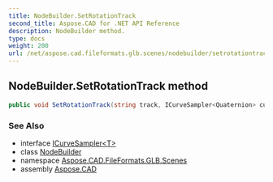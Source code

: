 ```yaml
---
title: NodeBuilder.SetRotationTrack
second_title: Aspose.CAD for .NET API Reference
description: NodeBuilder method. 
type: docs
weight: 200
url: /net/aspose.cad.fileformats.glb.scenes/nodebuilder/setrotationtrack/
---
```

## NodeBuilder.SetRotationTrack method

```csharp
public void SetRotationTrack(string track, ICurveSampler<Quaternion> curve)
```

### See Also

* interface [ICurveSampler&lt;T&gt;](../../../aspose.cad.fileformats.glb.animations/icurvesampler-1/)
* class [NodeBuilder](../)
* namespace [Aspose.CAD.FileFormats.GLB.Scenes](../../nodebuilder/)
* assembly [Aspose.CAD](../../../)


